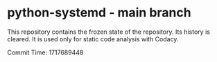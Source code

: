 # python-systemd - main branch

This repository contains the frozen state of the repository.
Its history is cleared. It is used only for static code
analysis with Codacy.

Commit Time: 1717689448